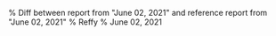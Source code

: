 % Diff between report from "June 02, 2021" and reference report from "June 02, 2021"
% Reffy
% June 02, 2021

